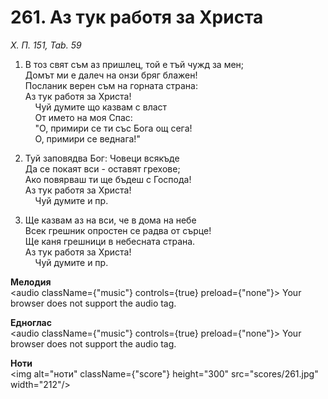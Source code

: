 # 261. Аз тук работя за Христа  

*Х. П. 151, Tab. 59*  

1. В тоз свят съм аз пришлец, той е тъй чужд за мен;  
Домът ми е далеч на онзи бряг блажен!  
Посланик верен съм на горната страна:  
Аз тук работя за Христа!  
    Чуй думите що казвам с власт  
    От името на моя Спас:  
    "О, примири се ти със Бога ощ сега!  
    О, примири се веднага!"  

2. Туй заповядва Бог: Човеци всякъде  
Да се покаят вси - оставят грехове;  
Ако повярваш ти ще бъдеш с Господа!  
Аз тук работя за Христа!  
    Чуй думите и пр.  

3. Ще казвам аз на вси, че в дома на небе  
Всек грешник опростен се радва от сърце!  
Ще каня грешници в небесната страна.  
Аз тук работя за Христа!  
    Чуй думите и пр.  

__Мелодия__  
<audio className={"music"} controls={true} preload={"none"}><source src="mp3/261.mp3" type="audio/mpeg"/>
Your browser does not support the audio tag.
</audio>  

__Едноглас__  
<audio className={"music"} controls={true} preload={"none"}><source src="transp/261.mp3" type="audio/mpeg"/>
Your browser does not support the audio tag.
</audio>  

__Ноти__  
<img alt="ноти" className={"score"} height="300" src="scores/261.jpg" width="212"/>
